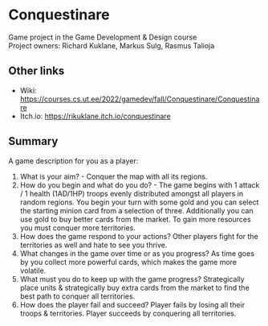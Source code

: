 # Conquestinare
Game project in the Game Development &amp; Design course  
Project owners: Richard Kuklane, Markus Sulg, Rasmus Talioja

## Other links
 - Wiki: https://courses.cs.ut.ee/2022/gamedev/fall/Conquestinare/Conquestinare
 - Itch.io: https://rikuklane.itch.io/conquestinare

## Summary

A game description for you as a player:
1. What is your aim? - Conquer the map with all its regions.
2. How do you begin and what do you do? - The game begins with 1 attack / 1 health (1AD/1HP) troops evenly distributed amongst all players in random regions. You begin your turn with some gold and you can select the starting minion card from a selection of three. Additionally you can use gold to buy better cards from the market. To gain more resources you must conquer more territories.
3. How does the game respond to your actions? Other players fight for the territories as well and hate to see you thrive.
4. What changes in the game over time or as you progress? As time goes by you collect more powerful cards, which makes the game more volatile.
5. What must you do to keep up with the game progress? Strategically place units & strategically buy extra cards from the market to find the best path to conquer all territories.
6. How does the player fail and succeed? Player fails by losing all their troops & territories. Player succeeds by conquering all territories.
